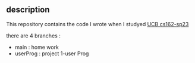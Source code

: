 ## description

This repository contains the code I wrote when I studyed [UCB cs162-sp23](https://inst.eecs.berkeley.edu/~cs162/sp23/) 

there are 4 branches :
- main : home work
- userProg : project 1-user Prog

